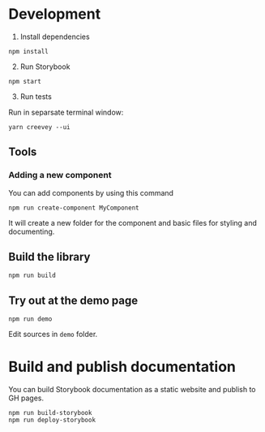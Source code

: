 # Development

1. Install dependencies
```
npm install
```

2. Run Storybook

```
npm start
```

3. Run tests

Run in separsate terminal window:

 ```
yarn creevey --ui
```

## Tools

### Adding a new component

You can add components by using this command
```
npm run create-component MyComponent
```
It will create a new folder for the component and basic files for styling and documenting.

##  Build the library

```
npm run build
```

## Try out at the demo page

```
npm run demo
```

Edit sources in `demo` folder.


# Build and publish documentation

You can build Storybook documentation as a static website and publish to GH pages.

```
npm run build-storybook
npm run deploy-storybook
```
